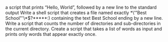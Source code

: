  a script that prints “Hello, World”, followed by a new line to the standard output
Write a shell script that creates a file named exactly \*\\'"Best School"\'\\*$\?\*\*\*\*\*:) containing the text Best School ending by a new line.
Write a script that counts the number of directories and sub-directories in the current directory.
Create a script that takes a list of words as input and prints only words that appear exactly once.
